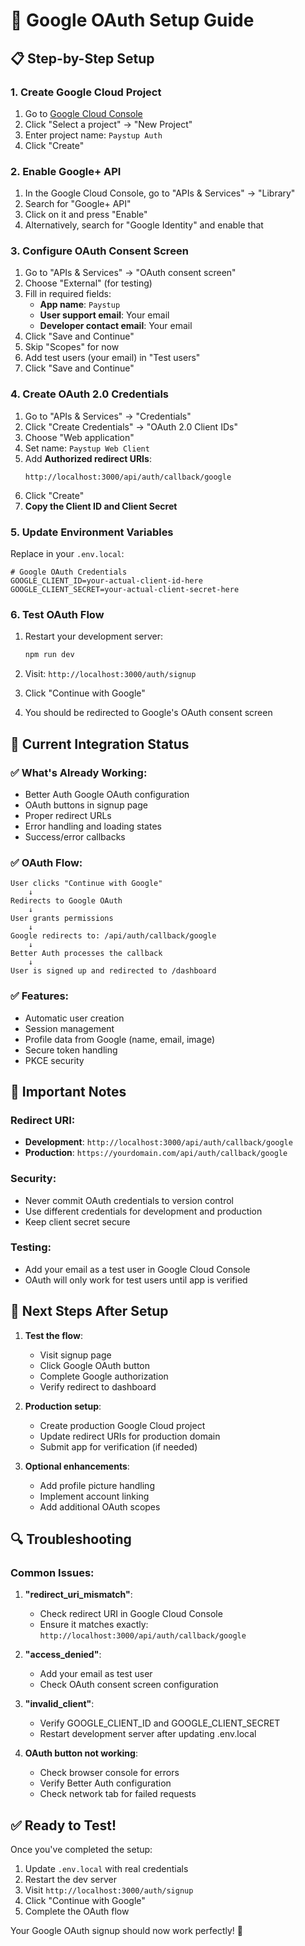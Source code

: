 # 🔐 Google OAuth Setup Guide

## 📋 **Step-by-Step Setup**

### **1. Create Google Cloud Project**

1. Go to [Google Cloud Console](https://console.cloud.google.com/)
2. Click "Select a project" → "New Project"
3. Enter project name: `Paystup Auth`
4. Click "Create"

### **2. Enable Google+ API**

1. In the Google Cloud Console, go to "APIs & Services" → "Library"
2. Search for "Google+ API"
3. Click on it and press "Enable"
4. Alternatively, search for "Google Identity" and enable that

### **3. Configure OAuth Consent Screen**

1. Go to "APIs & Services" → "OAuth consent screen"
2. Choose "External" (for testing)
3. Fill in required fields:
   - **App name**: `Paystup`
   - **User support email**: Your email
   - **Developer contact email**: Your email
4. Click "Save and Continue"
5. Skip "Scopes" for now
6. Add test users (your email) in "Test users"
7. Click "Save and Continue"

### **4. Create OAuth 2.0 Credentials**

1. Go to "APIs & Services" → "Credentials"
2. Click "Create Credentials" → "OAuth 2.0 Client IDs"
3. Choose "Web application"
4. Set name: `Paystup Web Client`
5. Add **Authorized redirect URIs**:
   ```
   http://localhost:3000/api/auth/callback/google
   ```
6. Click "Create"
7. **Copy the Client ID and Client Secret**

### **5. Update Environment Variables**

Replace in your `.env.local`:

```env
# Google OAuth Credentials
GOOGLE_CLIENT_ID=your-actual-client-id-here
GOOGLE_CLIENT_SECRET=your-actual-client-secret-here
```

### **6. Test OAuth Flow**

1. Restart your development server:
   ```bash
   npm run dev
   ```

2. Visit: `http://localhost:3000/auth/signup`

3. Click "Continue with Google"

4. You should be redirected to Google's OAuth consent screen

## 🔧 **Current Integration Status**

### **✅ What's Already Working:**
- Better Auth Google OAuth configuration
- OAuth buttons in signup page
- Proper redirect URLs
- Error handling and loading states
- Success/error callbacks

### **✅ OAuth Flow:**
```
User clicks "Continue with Google"
    ↓
Redirects to Google OAuth
    ↓
User grants permissions
    ↓
Google redirects to: /api/auth/callback/google
    ↓
Better Auth processes the callback
    ↓
User is signed up and redirected to /dashboard
```

### **✅ Features:**
- Automatic user creation
- Session management
- Profile data from Google (name, email, image)
- Secure token handling
- PKCE security

## 🚨 **Important Notes**

### **Redirect URI:**
- **Development**: `http://localhost:3000/api/auth/callback/google`
- **Production**: `https://yourdomain.com/api/auth/callback/google`

### **Security:**
- Never commit OAuth credentials to version control
- Use different credentials for development and production
- Keep client secret secure

### **Testing:**
- Add your email as a test user in Google Cloud Console
- OAuth will only work for test users until app is verified

## 🎯 **Next Steps After Setup**

1. **Test the flow**:
   - Visit signup page
   - Click Google OAuth button
   - Complete Google authorization
   - Verify redirect to dashboard

2. **Production setup**:
   - Create production Google Cloud project
   - Update redirect URIs for production domain
   - Submit app for verification (if needed)

3. **Optional enhancements**:
   - Add profile picture handling
   - Implement account linking
   - Add additional OAuth scopes

## 🔍 **Troubleshooting**

### **Common Issues:**

1. **"redirect_uri_mismatch"**:
   - Check redirect URI in Google Cloud Console
   - Ensure it matches exactly: `http://localhost:3000/api/auth/callback/google`

2. **"access_denied"**:
   - Add your email as test user
   - Check OAuth consent screen configuration

3. **"invalid_client"**:
   - Verify GOOGLE_CLIENT_ID and GOOGLE_CLIENT_SECRET
   - Restart development server after updating .env.local

4. **OAuth button not working**:
   - Check browser console for errors
   - Verify Better Auth configuration
   - Check network tab for failed requests

## ✅ **Ready to Test!**

Once you've completed the setup:

1. Update `.env.local` with real credentials
2. Restart the dev server
3. Visit `http://localhost:3000/auth/signup`
4. Click "Continue with Google"
5. Complete the OAuth flow

Your Google OAuth signup should now work perfectly! 🎉
